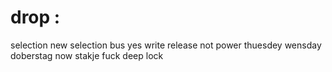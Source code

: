 # drop :
selection new selection
bus
yes
write
release
not power
thuesdey
wensday
doberstag
now
stakje
fuck
deep
lock
